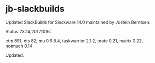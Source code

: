 jb-slackbuilds
==============

Updated SlackBuilds for Slackware 14.0 maintained by Jostein Berntsen.

Status 23:14,20121016:

etm 891, nts 82, mu 0.9.8.4, taskwarrior 2.1.2, tnote 0.21, mairix 0.22, notmuch 0.14

Updated.



